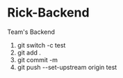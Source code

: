 # Rick-Backend
Team's Backend




1. git switch -c test   
2. git add .
3. git commit -m <Comment>
4. git push --set-upstream origin test